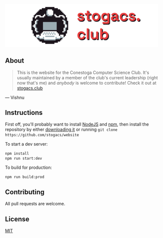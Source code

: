 ![stogacs.club](./banner.png)

## About

> This is the website for the Conestoga Computer Science Club. It's usually maintained by a member of the club's current leadership (right now that's me) and *anybody* is welcome to contribute! Check it out at [stogacs.club](https://stogacs.club)

— Vishnu

## Instructions

First off, you'll probably want to install [NodeJS](https://nodejs.org/en/) and [npm](https://www.npmjs.com/), then install the repository by either [downloading it](https://github.com/stogacs/website/archive/refs/heads/main.zip) or running `git clone https://github.com/stogacs/website`

To start a dev server:

```
npm install
npm run start:dev
```

To build for production:
```
npm run build:prod
```

## Contributing
All pull requests are welcome.

## License
[MIT](https://choosealicense.com/licenses/mit/)
